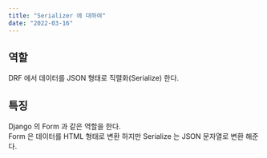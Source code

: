 ```yaml
---
title: "Serializer 에 대하여"
date: "2022-03-16"
---
```


## 역할
DRF 에서 데이터를 JSON 형태로 직렬화(Serialize) 한다.

## 특징
Django 의 Form 과 같은 역할을 한다.  
Form 은 데이터를 HTML 형태로 변환 하지만 Serialize 는 JSON 문자열로 변환 해준다.